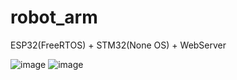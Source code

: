 # robot_arm
ESP32(FreeRTOS) + STM32(None OS) + WebServer

![image](https://github.com/hhhhc-da/robot_arm/blob/main/index.png)
![image](https://github.com/hhhhc-da/robot_arm/blob/main/RobotArm.jpg)
